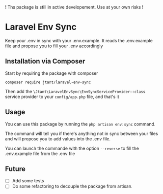 ! Ths package is still in active developement. Use at your own risks !

# Laravel Env Sync

Keep your .env in sync with your .env.example. It reads the .env.example file and propose you to fill your .env accordingly

## Installation via Composer

Start by requiring the package with composer

```
composer require jtant/laravel-env-sync
```

Then add the `\Jtant\LaravelEnvSync\EnvSyncServiceProvider::class` service provider to your `config/app.php` file, and that's it

## Usage

You can use this package by running the `php artisan env:sync` command.

The command will tell you if there's anything not in sync between your files and will propose you to add values into the .env file.

You can launch the commande with the option `--reverse` to fill the .env.example file from the .env file

## Future

- [ ] Add some tests
- [ ] Do some refactoring to decouple the package from artisan.
